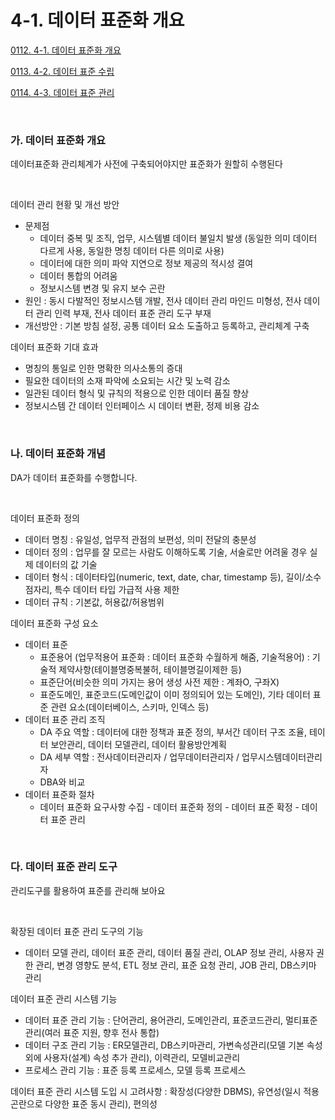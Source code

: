 # 4-1. 데이터 표준화 개요

<p> <a href="./study/study_0112.html">0112. 4-1. 데이터 표준화 개요</a> </p>
<p> <a href="./study/study_0113.html">0113. 4-2. 데이터 표준 수립</a> </p>
<p> <a href="./study/study_0114.html">0114. 4-3. 데이터 표준 관리</a> </p>

<br>


### **가. 데이터 표준화 개요** 

데이터표준화 관리체계가 사전에 구축되어야지만 표준화가 원할히 수행된다 

<br>

데이터 관리 현황 및 개선 방안
- 문제점
  - 데이터 중복 및 조직, 업무, 시스템별 데이터 불일치 발생 (동일한 의미 데이터 다르게 사용, 동일한 명칭 데이터 다른 의미로 사용)
  - 데이터에 대한 의미 파악 지연으로 정보 제공의 적시성 결여
  - 데이터 통합의 어려움
  - 정보시스템 변경 및 유지 보수 곤란
- 원인 : 동시 다발적인 정보시스템 개발, 전사 데이터 관리 마인드 미형성, 전사 데이터 관리 인력 부재, 전사 데이터 표준 관리 도구 부재
- 개선방안 : 기본 방침 설정, 공통 데이터 요소 도출하고 등록하고, 관리체계 구축

데이터 표준화 기대 효과
- 명칭의 통일로 인한 명확한 의사소통의 증대
- 필요한 데이터의 소재 파악에 소요되는 시간 및 노력 감소
- 일관된 데이터 형식 및  규칙의 적용으로 인한 데이터 품질 향상
- 정보시스템 간  데이터 인터페이스 시  데이터 변환, 정제 비용 감소

<br>


### **나. 데이터 표준화 개념** 

DA가 데이터 표준화를 수행합니다.

<br>

데이터 표준화 정의
- 데이터 명칭 : 유일성, 업무적 관점의 보편성, 의미 전달의 충분성
- 데이터 정의 : 업무를 잘 모르는 사람도 이해하도록 기술, 서술로만 어려울 경우 실제 데이터의 값 기술
- 데이터 형식 : 데이터타입(numeric, text, date, char, timestamp 등), 길이/소수점자리, 특수 데이터 타입 가급적 사용 제한
- 데이터 규칙 : 기본값, 허용값/허용범위

데이터 표준화 구성 요소
- 데이터 표준
  - 표준용어 (업무적용어 표준화 : 데이터 표준화 수월하게 해줌, 기술적용어) : 기술적 제약사항(테이블명중복불허, 테이블명길이제한 등)
  - 표준단어(비슷한 의미 가지는 용어 생성 사전 제한 : 계좌O, 구좌X)
  - 표준도메인, 표준코드(도메인값이 이미 정의되어 있는 도메인), 기타 데이터 표준 관련 요소(데이터베이스, 스키마, 인덱스 등)
- 데이터 표준 관리 조직
  - DA 주요 역할 : 데이터에 대한 정책과 표준 정의, 부서간 데이터 구조 조율, 테이터 보안관리, 데이터 모델관리, 데이터 활용방안계획
  - DA 세부 역할 : 전사데이터관리자 / 업무데이터관리자 / 업무시스템데이터관리자
  - DBA와 비교
- 데이터 표준화 절차
  - 데이터 표준화 요구사항 수집 - 데이터 표준화 정의 - 데이터 표준 확정 - 데이터 표준 관리

<br>


### **다. 데이터 표준 관리 도구** 

관리도구를 활용하여 표준를 관리해 보아요

<br>

확장된 데이터 표준 관리 도구의 기능
- 데이터 모델 관리, 데이터 표준 관리, 데이터 품질 관리, OLAP 정보 관리, 사용자 권한 관리, 변경 영향도 분석, ETL 정보 관리, 표준 요청 관리, JOB 관리, DB스키마 관리

데이터 표준 관리 시스템 기능
- 데이터 표준 관리 기능 : 단어관리, 용어관리, 도메인관리, 표준코드관리, 멀티표준관리(여러 표준 지원, 향후 전사 통합)
- 데이터 구조 관리 기능 : ER모델관리, DB스키마관리, 가변속성관리(모델 기본 속성 외에 사용자(설계) 속성 추가 관리), 이력관리, 모델비교관리
- 프로세스 관리 기능 : 표준 등록 프로세스, 모델 등록 프로세스

데이터 표준 관리 시스템 도입 시 고려사항 : 확장성(다양한 DBMS), 유연성(일시 적용 곤란으로 다양한 표준 동시 관리), 편의성